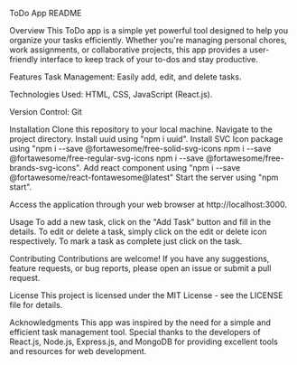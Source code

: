 ToDo App README

Overview
This ToDo app is a simple yet powerful tool designed to help you organize your tasks efficiently. Whether you're managing personal chores, work assignments, or collaborative projects, this app provides a user-friendly interface to keep track of your to-dos and stay productive.

Features
Task Management: Easily add, edit, and delete tasks.

Technologies Used: HTML, CSS, JavaScript (React.js).

Version Control: Git

Installation
Clone this repository to your local machine.
Navigate to the project directory.
Install uuid using "npm i uuid".
Install SVC Icon package using "npm i --save @fortawesome/free-solid-svg-icons
                                npm i --save @fortawesome/free-regular-svg-icons
                                npm i --save @fortawesome/free-brands-svg-icons".
Add react component using "npm i --save @fortawesome/react-fontawesome@latest"
Start the server using "npm start".

Access the application through your web browser at http://localhost:3000.

Usage
To add a new task, click on the "Add Task" button and fill in the details.
To edit or delete a task, simply click on the edit or delete icon respectively.
To mark a task as complete just click on the task.

Contributing
Contributions are welcome! If you have any suggestions, feature requests, or bug reports, please open an issue or submit a pull request.

License
This project is licensed under the MIT License - see the LICENSE file for details.

Acknowledgments
This app was inspired by the need for a simple and efficient task management tool.
Special thanks to the developers of React.js, Node.js, Express.js, and MongoDB for providing excellent tools and resources for web development.